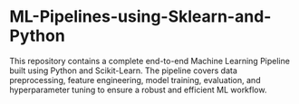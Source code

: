# ML-Pipelines-using-Sklearn-and-Python
This repository contains a complete end-to-end Machine Learning Pipeline built using Python and Scikit-Learn. The pipeline covers data preprocessing, feature engineering, model training, evaluation, and hyperparameter tuning to ensure a robust and efficient ML workflow.
